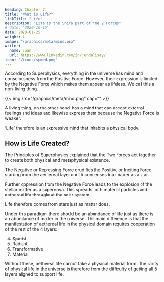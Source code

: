 ```yaml
---
heading: Chapter 2
title: "What is Life?"
linkTitle: "Life"
description: "Life is the Shiva part of the 2 Forces"
# date: "2020-10-15"
date: 2020-01-25
weight: 4
image: "/graphics/meta/mind.png"
writer:
  name: Juan
  url: https://www.linkedin.com/in/jundalisay/
icon: "/icons/spmed.png"
---
```


According to Superphysics, everything in the universe has mind and consciousness from the Positive Force. However, their expression is limited by the Negative Force which makes them appear as lifeless. We call this a non-living thing.   

{{< img src="/graphics/meta/mind.png" cap="" >}}

A living thing, on the other hand, has a mind that can accept external feelings and ideas and likewise express them because the Negative Force is weaker. 

<!-- A non-living thing cannot, due to the confinement by the Negative Force. -->

‘Life’ therefore is an expressive mind that inhabits a physical body.

<!-- A ‘virus’ is in-between a non-living idea and a living or expressive mind, that manifests as DNA or RNA. It has to use living things to spread itself as its means of expression or action.

From the viewpoint of the Creator:

the DNA of viruses and bacteria are simple ideas
the souls of humans and cats are complex ideas.
But from the viewpoint of viruses and bacteria, they themselves are minds, just as cats and dogs are see themselves as minds (cause) and not as ideas (effect).

Likewise, we see ourselves as the cause of our own actions instead of being the effect of the Creator (working through us). -->


## How is Life Created?


The Principles of Superphysics explained that the Two Forces act together to create both physical and metaphysical existence. 

The Negative or Repressing Force crudifies the Positive or Inciting Force starting from the aethereal layer until it condenses into matter as a star. 

Further oppression from the Negative Force leads to the explosion of the stellar matter as a supernova. This spreads both material particles and aetherael life throughout the solar system.

Life therefore comes from stars just as matter does. 

Under this paradigm, there should be an abundance of life just as there is an abundance of matter in the universe. The main difference is that the manifestation of aethereal life in the physical domain requires cooperation of the rest of the 4 layers: 

4. Spatial
3. Radiant
2. Transformative
1. Material

Without these, aethereal life cannot take a physical material form. The rarity of physical life in the universe is therefore from the difficulty of getting all 5 layers aligned to support life. 


